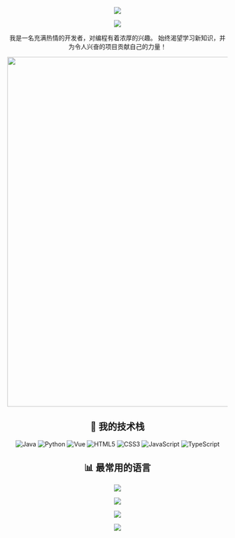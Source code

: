 <p align="center">
<img src="https://capsule-render.vercel.app/api?type=waving&color=gradient&height=300&section=header&text=你好呀&fontSize=90&fontAlign=50&fontAlignY=30&desc=我是HRET!&descAlign=50&descSize=30&descAlignY=60&animation=twinkling" />
</p>

<p align="center">
<img src="https://readme-typing-svg.demolab.com?font=Fira+Code&size=25&pause=1000&color=000000&center=true&vCenter=true&random=false&width=600&lines=欢迎来到我的GitHub个人主页!;热爱编程，追求创新!" />
</p>

<p align="center">
我是一名充满热情的开发者，对编程有着浓厚的兴趣。
始终渴望学习新知识，并为令人兴奋的项目贡献自己的力量！
</p>

<p align="center">
<img width="800" src="https://github-readme-activity-graph.vercel.app/graph?username=SoulCodingYanhun&theme=minimal&hide_border=true&area=true&custom_title=贡献图" />
</p>

<h2 align="center">🚀 我的技术栈</h2>

<p align="center">
  <img src="https://img.shields.io/badge/-Java-F8982A?style=for-the-badge&logo=coffeescript&logoColor=white" alt="Java">
  <img src="https://img.shields.io/badge/-Python-3776AB?style=for-the-badge&logo=python&logoColor=white" alt="Python">
  <img src="https://img.shields.io/badge/-Vue-3776AB?style=for-the-badge&logo=vuedotjs&logoColor=white" alt="Vue">
  <img src="https://img.shields.io/badge/-HTML5-E34F26?style=for-the-badge&logo=html5&logoColor=white" alt="HTML5">
  <img src="https://img.shields.io/badge/-CSS3-1572B6?style=for-the-badge&logo=css3&logoColor=white" alt="CSS3">
  <img src="https://img.shields.io/badge/-JavaScript-F7DF1E?style=for-the-badge&logo=javascript&logoColor=black" alt="JavaScript">
  <img src="https://img.shields.io/badge/-TypeScript-007396?style=for-the-badge&logo=typescript&logoColor=black" alt="TypeScript">
</p>

<h2 align="center">📊 最常用的语言</h2>

<p align="center">
  <img src="https://github-readme-stats.vercel.app/api/top-langs/?username=HRET-H&theme=light&hide_border=true&layout=compact&langs_count=6&locale=cn&card_width=445&custom_title=我最常用的编程语言" />
</p>

<p align="center">
<img align="center" src="https://skillicons.dev/icons?i=java,py,html,css,js,ts,vue&theme=light" />
</p>

<p align="center">
<a href="https://github.com/HRET-H"><img src="https://img.shields.io/badge/GitHub-HRET-black?style=flat-square&logo=github" /></a>
</p>

<p align="center">
<img src="https://capsule-render.vercel.app/api?type=waving&color=gradient&height=300&section=footer&text=再见啦&fontSize=90&fontAlign=50&fontAlignY=70&desc=祝你编程愉快!&descAlign=50&descSize=30&descAlignY=40&animation=twinkling" />
</p>
